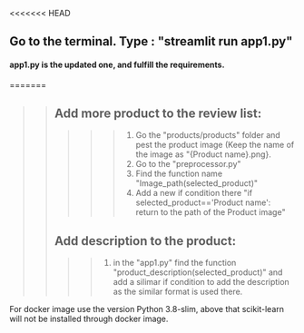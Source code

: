 <<<<<<< HEAD
## Go to the terminal. Type : "streamlit run app1.py"

#### app1.py is the updated one, and fulfill the requirements.
=======

>> ## Add more product to the review list:
>>>>>1. Go the "products/products" folder and pest the product image (Keep the name of the image as "{Product name}.png}.
>>>>>2. Go to the "preprocessor.py"
>>>>>3. Find the function name "Image_path(selected_product)"
>>>>>4. Add a new if condition there "if selected_product=='Product name': return to the path of the Product image"
>>>>>
>>## Add description to the product:
>>>>1. in the "app1.py" find the function "product_description(selected_product)" and add a silimar if condition to add the description as the similar format is used there.
>>>>
>>>>
For docker image use the version Python 3.8-slim, above that scikit-learn will not be installed through docker image.
